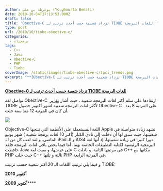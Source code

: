 ```yaml
---
author: يوغرطة بن علي (Youghourta Benali)
date: 2010-10-04T17:19:53.000Z
draft: false
title: 'Obective-C تزداد شعبية حسب أحدث ترتيب لـ TIOBE للغات البرمجة '
type: post
url: /2010/10/tiobe-obective-c/
categories:
  - برمجيات
tags:
  - C++
  - Java
  - Obective-C
  - PHP
  - Tiobe
coverImage: /static/images/tiobe-obective-c/tpci_trends.png
excerpt: "**[Obective-C تزداد شعبية حسب أحدث ترتيب لـ TIOBE للغات البرمجة](https://www.it-scoop.com/2010/10/tiobe-obective-c/)**\n\nتواصل لغة Obective-C \_ارتقاءها على سلم أكثر لغات البرمجة شعبية ، حيث أشار [تقرير](http://www.tiobe.com/index.php/content/paperinfo/tpci/index.html) TIOBE لأكثر لغات البرمجة شعبية لشهر أكتوبر حصول Obective-C \_\_على المرتبة 8 بعد أن كان في المرتبة"
---
```

**[Obective-C تزداد شعبية حسب أحدث ترتيب لـ TIOBE للغات البرمجة](https://www.it-scoop.com/2010/10/tiobe-obective-c/)**

تواصل لغة Obective-C  ارتقاءها على سلم أكثر لغات البرمجة شعبية ، حيث أشار [تقرير](http://www.tiobe.com/index.php/content/paperinfo/tpci/index.html) TIOBE لأكثر لغات البرمجة شعبية لشهر أكتوبر حصول Obective-C   على المرتبة 8 بعد أن كان في المرتبة 12 منذ سنة خلت.

![](/static/images/tiobe-obective-c/tpci_trends.png)

Objective-C اللغة المستعملة على الأنظمة التي تنتجها Apple تشهد زيادة متواصلة في شعبيتها، حيث سبق لها أن دخلت إلى نادي الكبار (أكثر 10 لغات برمجة شعبية ) شهر يونيو الماضي. و لقد لعب كل من الـ iPad و الـ iOS4 دورا كبيرا في زيادة شعبيتها، إذ أنها لغة البرمجية الرئيسية لكتابة التطبيقات الخاصة بهما. أما فيما يخص باقي لغات البرمجة فلقد حافظت Java على عرشها، و بقيت لغة C في مرتبتها الثانية، و بادلت C++ مكانها مع PHP حيث حلت C++ ثالثة و تلتها PHP في المرتبة الرابعة.

و فيما يلي ترتيب اللغات الـ 20 أكثر شعبية حسب ترتيب TIOBE:

**أكتوبر 2010**

**أكتوبر 2009**\*\*\*\*
